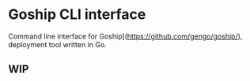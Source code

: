 # Goship CLI interface

Command line interface for Goship](https://github.com/gengo/goship/), deployment tool written in Go.

## WIP
